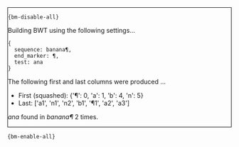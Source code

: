<div style="border:1px solid black;">

`{bm-disable-all}`

Building BWT using the following settings...

```
{
  sequence: banana¶,
  end_marker: ¶,
  test: ana
}

```


The following first and last columns were produced ...

 * First (squashed): {'¶': 0, 'a': 1, 'b': 4, 'n': 5}
 * Last: ['a1', 'n1', 'n2', 'b1', '¶1', 'a2', 'a3']


*ana* found in *banana¶* 2 times.
</div>

`{bm-enable-all}`

